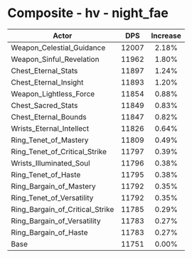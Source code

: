 # Composite - hv - night_fae
| Actor | DPS | Increase |
|---|:---:|:---:|
|Weapon_Celestial_Guidance|12007|2.18%|
|Weapon_Sinful_Revelation|11962|1.80%|
|Chest_Eternal_Stats|11897|1.24%|
|Chest_Eternal_Insight|11893|1.20%|
|Weapon_Lightless_Force|11854|0.88%|
|Chest_Sacred_Stats|11849|0.83%|
|Chest_Eternal_Bounds|11847|0.82%|
|Wrists_Eternal_Intellect|11826|0.64%|
|Ring_Tenet_of_Mastery|11809|0.49%|
|Ring_Tenet_of_Critical_Strike|11797|0.39%|
|Wrists_Illuminated_Soul|11796|0.38%|
|Ring_Tenet_of_Haste|11795|0.38%|
|Ring_Bargain_of_Mastery|11792|0.35%|
|Ring_Tenet_of_Versatility|11792|0.35%|
|Ring_Bargain_of_Critical_Strike|11785|0.29%|
|Ring_Bargain_of_Versatility|11783|0.27%|
|Ring_Bargain_of_Haste|11783|0.27%|
|Base|11751|0.00%|
